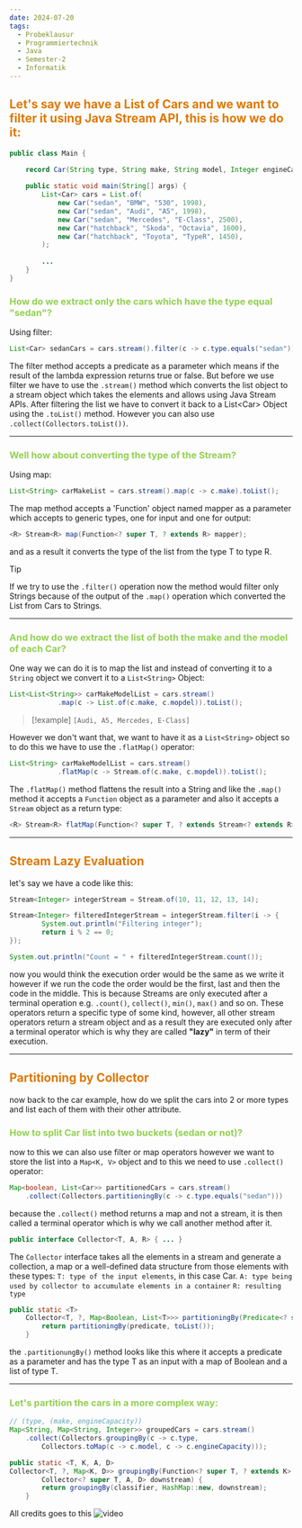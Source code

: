 ```yaml
---
date: 2024-07-20
tags:
  - Probeklausur
  - Programmiertechnik
  - Java
  - Semester-2
  - Informatik
---
```

## <font color="#de7802">Let's say we have a List of Cars and we want to filter it using Java Stream API, this is how we do it:</font>

```java
public class Main {

	record Car(String type, String make, String model, Integer engineCapacity)
	
	public static void main(String[] args) {
		List<Car> cars = List.of(
			new Car("sedan", "BMW", "530", 1998),
			new Car("sedan", "Audi", "A5", 1998),
			new Car("sedan", "Mercedes", "E-Class", 2500),
			new Car("hatchback", "Skoda", "Octavia", 1600),
			new Car("hatchback", "Toyota", "TypeR", 1450),
		);
		
		...
	}
}
```

### <font color="#92d050">How do we extract only the cars which have the type equal "sedan"?</font>
Using filter:
```java
List<Car> sedanCars = cars.stream().filter(c -> c.type.equals("sedan")).toList();
```
The filter method accepts a predicate as a parameter which means if the result of the lambda expression returns true or false. But before we use filter we have to use the `.stream()` method which converts the list object to a stream object which takes the elements and allows using Java Stream APIs. After filtering the list we have to convert it back to a List\<Car\> Object using the `.toList()` method. However you can also use `.collect(Collectors.toList())`.


---
### <font color="#92d050">Well how about converting the type of the Stream?</font>
Using map:
```java
List<String> carMakeList = cars.stream().map(c -> c.make).toList();
```
The map method accepts a 'Function' object named mapper as a parameter which accepts to generic types, one for input and one for output:
```java
<R> Stream<R> map(Function<? super T, ? extends R> mapper);
```
and as a result it converts the type of the list from the type T to type R.

> [!Tip] 
> If we try to use the `.filter()` operation now the method would filter only Strings because of the output of the `.map()` operation which converted the List from Cars to Strings.


---

### <font color="#92d050">And how do we extract the list of both the make and the model of each Car?</font>
One way we can do it is to map the list and instead of converting it to a `String` object we convert it to a `List<String>` Object:
```java
List<List<String>> carMakeModelList = cars.stream()
			.map(c -> List.of(c.make, c.mopdel)).toList();
```

> [!example]
> `[Audi, A5, Mercedes, E-Class]`

However we don't want that, we want to have it as a `List<String>` object so to do this we have to use the `.flatMap()` operator:
```java
List<String> carMakeModelList = cars.stream()
			.flatMap(c -> Stream.of(c.make, c.mopdel)).toList();
```

The `.flatMap()` method flattens the result into a String and like the `.map()` method it accepts a `Function` object as a parameter and also it accepts a `Stream` object as a return type:
```java
<R> Stream<R> flatMap(Function<? super T, ? extends Stream<? extends R>> mapper);
```

---
## <font color="#de7802">Stream Lazy Evaluation</font>
let's say we have a code like this:
```java
Stream<Integer> integerStream = Stream.of(10, 11, 12, 13, 14);

Stream<Integer> filteredIntegerStream = integerStream.filter(i -> {
		System.out.println("Filtering integer");
		return i % 2 == 0;		
});

System.out.println("Count = " + filteredIntegerStream.count());
```
now you would think the execution order would be the same as we write it however if we run the code the order would be the first, last and then the code in the middle. This is because Streams are only executed after a terminal operation e.g. `.count()`, `collect()`, `min()`, `max()` and so on.
These operators return a specific type of some kind, however, all other stream operators return a stream object and as a result they are executed only after a terminal operator which is why they are called **"lazy"** in term of their execution.

---
## <font color="#de7802">Partitioning by Collector</font>
now back to the car example, how do we split the cars into 2 or more types and list each of them with their other attribute.

### <font color="#92d050">How to split Car list into two buckets (sedan or not)?</font>
now to this we can also use filter or map operators however we want to store the list into a `Map<K, V>` object and to this we need to use `.collect()` operator:
```java
Map<boolean, List<Car>> partitionedCars = cars.stream()
	.collect(Collectors.partitioningBy(c -> c.type.equals("sedan")))
```
because the `.collect()` method returns a map and not a stream, it is then called a terminal operator which is why we call another method after it.

```java
public interface Collector<T, A, R> { ... }
```
The `Collector` interface takes all the elements in a stream and generate a collection, a map or a well-defined data structure from those elements with these types:
`T: type of the input elements`, in this case Car.
`A: type being used by collector to accumulate elements in a container`
`R: resulting type`

```java
public static <T>
    Collector<T, ?, Map<Boolean, List<T>>> partitioningBy(Predicate<? super T> predicate) {
        return partitioningBy(predicate, toList());
    }
```
the `.partitionungBy()` method looks like this where it accepts a predicate as a parameter and has the type T as an input with a map of Boolean and a list of type T.


---

### <font color="#92d050">Let's partition the cars in a more complex way:</font>

```java
// (type, (make, engineCapacity))
Map<String, Map<String, Integer>> groupedCars = cars.stream()
	.collect(Collectors.groupingBy(c -> c.type,
		Collectors.toMap(c -> c.model, c -> c.engineCapacity)));
```

```java
public static <T, K, A, D>
Collector<T, ?, Map<K, D>> groupingBy(Function<? super T, ? extends K> classifier,
        Collector<? super T, A, D> downstream) {
        return groupingBy(classifier, HashMap::new, downstream);
    }
```

All credits goes to this ![video](https://www.youtube.com/watch?v=2StXP1XaU04)